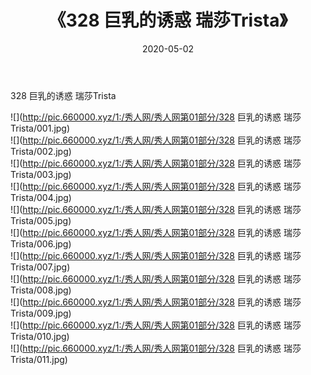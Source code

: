﻿---
layout: post
title:  《328 巨乳的诱惑 瑞莎Trista》
date:   2020-05-02
img: http://pic.660000.xyz/1:/秀人网/秀人网第01部分/328 巨乳的诱惑 瑞莎Trista/000.jpg
categories: [美女, 清纯, 唯美]
---

328 巨乳的诱惑 瑞莎Trista

  ![](http://pic.660000.xyz/1:/秀人网/秀人网第01部分/328 巨乳的诱惑 瑞莎Trista/001.jpg) <br> ![](http://pic.660000.xyz/1:/秀人网/秀人网第01部分/328 巨乳的诱惑 瑞莎Trista/002.jpg) <br> ![](http://pic.660000.xyz/1:/秀人网/秀人网第01部分/328 巨乳的诱惑 瑞莎Trista/003.jpg) <br> ![](http://pic.660000.xyz/1:/秀人网/秀人网第01部分/328 巨乳的诱惑 瑞莎Trista/004.jpg) <br> ![](http://pic.660000.xyz/1:/秀人网/秀人网第01部分/328 巨乳的诱惑 瑞莎Trista/005.jpg) <br> ![](http://pic.660000.xyz/1:/秀人网/秀人网第01部分/328 巨乳的诱惑 瑞莎Trista/006.jpg) <br> ![](http://pic.660000.xyz/1:/秀人网/秀人网第01部分/328 巨乳的诱惑 瑞莎Trista/007.jpg) <br> ![](http://pic.660000.xyz/1:/秀人网/秀人网第01部分/328 巨乳的诱惑 瑞莎Trista/008.jpg) <br> ![](http://pic.660000.xyz/1:/秀人网/秀人网第01部分/328 巨乳的诱惑 瑞莎Trista/009.jpg) <br> ![](http://pic.660000.xyz/1:/秀人网/秀人网第01部分/328 巨乳的诱惑 瑞莎Trista/010.jpg) <br> ![](http://pic.660000.xyz/1:/秀人网/秀人网第01部分/328 巨乳的诱惑 瑞莎Trista/011.jpg) <br>